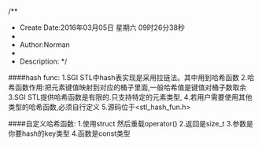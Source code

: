 /**
* Create Date:2016年03月05日 星期六 09时26分38秒
* 
* Author:Norman
* 
* Description: 
*/

####hash func:
    1.SGI STL中hash表实现是采用拉链法。其中用到哈希函数
    2.哈希函数作用:把元素键值映射到对应的桶子里面,一般哈希值是键值对桶子数取余
    3.SGI STL提供哈希函数是有限的.只支持特定的元素类型,
    4.若用户需要使用其他类型的哈希函数,必须自行定义
    5.源码位于<stl_hash_fun.h>

####自定义哈希函数:
    1.使用struct 然后重载operator()
    2.返回是size_t
    3.参数是你要hash的key类型
    4.函数是const类型
